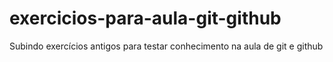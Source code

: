 # exercicios-para-aula-git-github
Subindo exercícios antigos para testar conhecimento na aula de git e github
